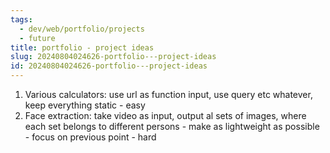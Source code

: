 ```yaml
---
tags:
  - dev/web/portfolio/projects
  - future
title: portfolio - project ideas
slug: 20240804024626-portfolio---project-ideas
id: 20240804024626-portfolio---project-ideas
---
```

1. Various calculators: use url as function input, use query etc whatever, keep everything static - easy
2. Face extraction: take video as input, output al sets of images, where each set belongs to different persons - make as lightweight as possible - focus on previous point - hard
